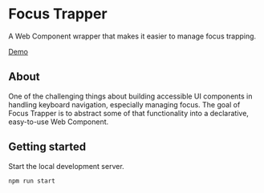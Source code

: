 # Focus Trapper
A Web Component wrapper that makes it easier to manage focus trapping.

[Demo](https://levimcg.github.io/focus-trapper/)

## About
One of the challenging things about building accessible UI components in handling keyboard navigation, especially managing focus. The goal of Focus Trapper is to abstract some of that functionality into a declarative, easy-to-use Web Component.

## Getting started
Start the local development server.

```bash
npm run start
``` 